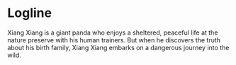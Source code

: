 # Logline
Xiang Xiang is a giant panda who enjoys a sheltered, peaceful life at the nature preserve with his human trainers. 
But when he discovers the truth about his birth family, Xiang Xiang embarks on a dangerous journey into the wild. 
